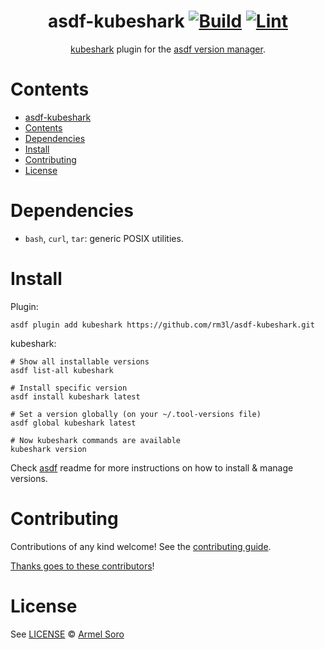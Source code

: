 <div align="center">

# asdf-kubeshark [![Build](https://github.com/rm3l/asdf-kubeshark/actions/workflows/build.yml/badge.svg)](https://github.com/rm3l/asdf-kubeshark/actions/workflows/build.yml) [![Lint](https://github.com/rm3l/asdf-kubeshark/actions/workflows/lint.yml/badge.svg)](https://github.com/rm3l/asdf-kubeshark/actions/workflows/lint.yml)

[kubeshark](https://github.com/kubeshark/kubeshark) plugin for the [asdf version manager](https://asdf-vm.com).

</div>

# Contents

- [asdf-kubeshark  ](#asdf-kubeshark--)
- [Contents](#contents)
- [Dependencies](#dependencies)
- [Install](#install)
- [Contributing](#contributing)
- [License](#license)

# Dependencies

- `bash`, `curl`, `tar`: generic POSIX utilities.

# Install

Plugin:

```shell
asdf plugin add kubeshark https://github.com/rm3l/asdf-kubeshark.git
```

kubeshark:

```shell
# Show all installable versions
asdf list-all kubeshark

# Install specific version
asdf install kubeshark latest

# Set a version globally (on your ~/.tool-versions file)
asdf global kubeshark latest

# Now kubeshark commands are available
kubeshark version
```

Check [asdf](https://github.com/asdf-vm/asdf) readme for more instructions on how to
install & manage versions.

# Contributing

Contributions of any kind welcome! See the [contributing guide](contributing.md).

[Thanks goes to these contributors](https://github.com/rm3l/asdf-kubeshark/graphs/contributors)!

# License

See [LICENSE](LICENSE) © [Armel Soro](https://github.com/rm3l/)
